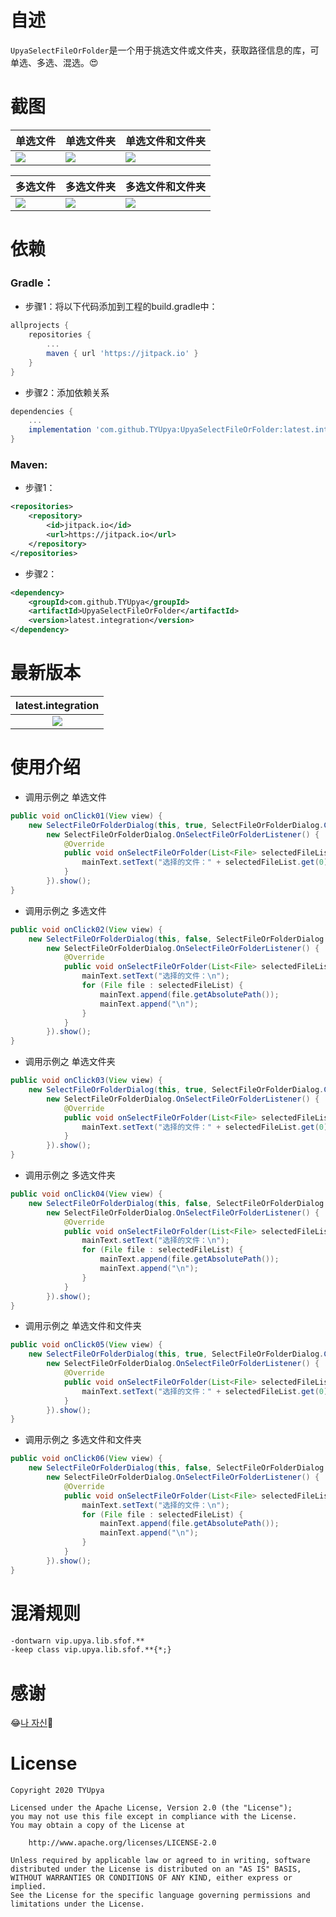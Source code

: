 # 自述
`UpyaSelectFileOrFolder`是一个用于挑选文件或文件夹，获取路径信息的库，可单选、多选、混选。😍

# 截图
| 单选文件 | 单选文件夹 | 单选文件和文件夹 |
| ------------ | ------------ | ------------ |
| <image src="./images/1.jpg"/> | <image src="./images/3.jpg"/> | <image src="./images/5.jpg"/> |

| 多选文件 | 多选文件夹 | 多选文件和文件夹 |
| ------------ | ------------ | ------------ |
| <image src="./images/2.jpg"/> | <image src="./images/4.jpg"/> | <image src="./images/6.jpg"/> |

# 依赖
### Gradle：

* 步骤1：将以下代码添加到工程的build.gradle中：
```groovy
allprojects {
	repositories {
		...
		maven { url 'https://jitpack.io' }
	}
}
```

* 步骤2：添加依赖关系
```groovy
dependencies {
	...
	implementation 'com.github.TYUpya:UpyaSelectFileOrFolder:latest.integration'
}
```

### Maven:

* 步骤1：
```xml
<repositories>
	<repository>
		<id>jitpack.io</id>
		<url>https://jitpack.io</url>
	</repository>
</repositories>
```

* 步骤2：
```xml
<dependency>
	<groupId>com.github.TYUpya</groupId>
	<artifactId>UpyaSelectFileOrFolder</artifactId>
	<version>latest.integration</version>
</dependency>
```

# 最新版本
| latest.integration |
| :------------: |
| [![](https://jitpack.io/v/TYUpya/UpyaSelectFileOrFolder.svg)](https://jitpack.io/#TYUpya/UpyaSelectFileOrFolder) |

# 使用介绍
* 调用示例之 单选文件
```java
public void onClick01(View view) {
	new SelectFileOrFolderDialog(this, true, SelectFileOrFolderDialog.CHOICEMODE_ONLY_FILE,
		new SelectFileOrFolderDialog.OnSelectFileOrFolderListener() {
			@Override
			public void onSelectFileOrFolder(List<File> selectedFileList) {
				mainText.setText("选择的文件：" + selectedFileList.get(0).getAbsolutePath());
			}
		}).show();
}
```

* 调用示例之 多选文件
```java
public void onClick02(View view) {
	new SelectFileOrFolderDialog(this, false, SelectFileOrFolderDialog.CHOICEMODE_ONLY_FILE,
		new SelectFileOrFolderDialog.OnSelectFileOrFolderListener() {
			@Override
			public void onSelectFileOrFolder(List<File> selectedFileList) {
				mainText.setText("选择的文件：\n");
				for (File file : selectedFileList) {
					mainText.append(file.getAbsolutePath());
					mainText.append("\n");
				}
			}
		}).show();
}
```

* 调用示例之 单选文件夹
```java
public void onClick03(View view) {
	new SelectFileOrFolderDialog(this, true, SelectFileOrFolderDialog.CHOICEMODE_ONLY_FOLDER,
		new SelectFileOrFolderDialog.OnSelectFileOrFolderListener() {
			@Override
			public void onSelectFileOrFolder(List<File> selectedFileList) {
				mainText.setText("选择的文件：" + selectedFileList.get(0).getAbsolutePath());
			}
		}).show();
}
```

* 调用示例之 多选文件夹
```java
public void onClick04(View view) {
	new SelectFileOrFolderDialog(this, false, SelectFileOrFolderDialog.CHOICEMODE_ONLY_FOLDER,
		new SelectFileOrFolderDialog.OnSelectFileOrFolderListener() {
			@Override
			public void onSelectFileOrFolder(List<File> selectedFileList) {
				mainText.setText("选择的文件：\n");
				for (File file : selectedFileList) {
					mainText.append(file.getAbsolutePath());
					mainText.append("\n");
				}
			}
		}).show();
}
```

* 调用示例之 单选文件和文件夹
```java
public void onClick05(View view) {
	new SelectFileOrFolderDialog(this, true, SelectFileOrFolderDialog.CHOICEMODE_UNLIMITED,
		new SelectFileOrFolderDialog.OnSelectFileOrFolderListener() {
			@Override
			public void onSelectFileOrFolder(List<File> selectedFileList) {
				mainText.setText("选择的文件：" + selectedFileList.get(0).getAbsolutePath());
			}
		}).show();
}
```

* 调用示例之 多选文件和文件夹
```java
public void onClick06(View view) {
	new SelectFileOrFolderDialog(this, false, SelectFileOrFolderDialog.CHOICEMODE_UNLIMITED,
		new SelectFileOrFolderDialog.OnSelectFileOrFolderListener() {
			@Override
			public void onSelectFileOrFolder(List<File> selectedFileList) {
				mainText.setText("选择的文件：\n");
				for (File file : selectedFileList) {
					mainText.append(file.getAbsolutePath());
					mainText.append("\n");
				}
			}
		}).show();
}
```

# 混淆规则
```txt
-dontwarn vip.upya.lib.sfof.**
-keep class vip.upya.lib.sfof.**{*;}
```

# 感谢
😂[나 자신](https://github.com/TYUpya "TYUpya")🤣

# License
```text
Copyright 2020 TYUpya

Licensed under the Apache License, Version 2.0 (the "License");
you may not use this file except in compliance with the License.
You may obtain a copy of the License at

    http://www.apache.org/licenses/LICENSE-2.0

Unless required by applicable law or agreed to in writing, software
distributed under the License is distributed on an "AS IS" BASIS,
WITHOUT WARRANTIES OR CONDITIONS OF ANY KIND, either express or implied.
See the License for the specific language governing permissions and
limitations under the License.
```
